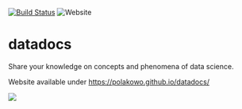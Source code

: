 [![Build Status](https://travis-ci.org/polakowo/datadocs.svg?branch=master)](https://travis-ci.org/polakowo/datadocs)
![Website](https://img.shields.io/website/https/polakowo.github.io/datadocs.svg)

# datadocs
Share your knowledge on concepts and phenomena of data science.

Website available under https://polakowo.github.io/datadocs/

<img src="https://github.com/polakowo/datadocs/blob/master/website/static/img/favicon.ico"/>
